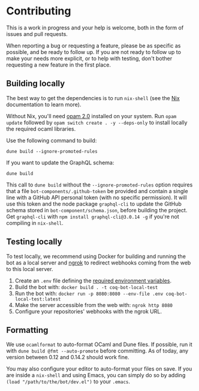 # Contributing #

This is a work in progress and your help is welcome, both in the form
of issues and pull requests.

When reporting a bug or requesting a feature, please be as specific as
possible, and be ready to follow up.  If you are not ready to follow
up to make your needs more explicit, or to help with testing, don't
bother requesting a new feature in the first place.

## Building locally ##

The best way to get the dependencies is to run `nix-shell` (see the
[Nix](https://nixos.org/nix/) documentation to learn more).

Without Nix, you'll need [opam 2.0](https://opam.ocaml.org/doc/Install.html)
installed on your system. Run `opam update` followed by
`opam switch create . -y --deps-only` to install locally the required
ocaml libraries.

Use the following command to build:

```
dune build --ignore-promoted-rules
```

If you want to update the GraphQL schema:

```
dune build
```

This call to `dune build` without the `--ignore-promoted-rules` option
requires that a file `bot-components/.github-token` be provided and
contain a single line with a GitHub API personal token (with no
specific permission).  It will use this token and the node package
`graphql-cli` to update the GitHub schema stored in
`bot-component/schema.json`, before building the project.
Get `graphql-cli` with `npm install graphql-cli@3.0.14 -g` if you're
not compiling in `nix-shell`.

## Testing locally ##

To test locally, we recommend using Docker for building and running
the bot as a local server and [ngrok](https://ngrok.com/) to redirect
webhooks coming from the web to this local server.

1. Create an `.env` file defining the [required environment
   variables](../README.md#how-to-deploy-a-new-instance).
2. Build the bot with: `docker build . -t coq-bot-local-test`
3. Run the bot with: `docker run -p 8080:8080 --env-file .env coq-bot-local-test:latest`
4. Make the server accessible from the web with: `ngrok http 8080`
5. Configure your repositories' webhooks with the ngrok URL.

## Formatting ##

We use `ocamlformat` to auto-format OCaml and Dune files.  If
possible, run it with `dune build @fmt --auto-promote` before
committing.  As of today, any version between 0.12 and 0.14.2 should
work fine.

You may also configure your editor to auto-format your files on save.
If you are inside a `nix-shell` and using Emacs, you can simply do so
by adding `(load "/path/to/the/bot/dev.el")` to your `.emacs`.

